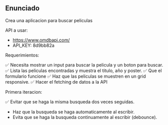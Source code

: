 ## Enunciado

Crea una aplicacion para buscar peliculas

API a usar:

- https://www.omdbapi.com/
- API_KEY: 8d9bb82a

Requerimientos:

✅ Necesita mostrar un input para buscar la pelicula y un boton para buscar.
✅ Lista las peliculas encontradas y muestra el titulo, año y poster.
✅ Que el formulario funcione
✅ Haz que las peliculas se muestren en un grid responsive.
✅ Hacer el fetching de datos a la API

Primera iteracion:

✅ Evitar que se haga la misma busqueda dos veces seguidas.
- Haz que la busqueda se haga automaticamente al escribir.
- Evita que se haga la busqueda continuamente al escribir (debounce).